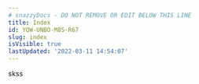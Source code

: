 ```yaml
---
# snazzyDocs - DO NOT REMOVE OR EDIT BELOW THIS LINE
title: Index
id: YQW-UNBO-M8S-R67
slug: index
isVisible: true
lastUpdated: '2022-03-11 14:54:07'
---
```

skss